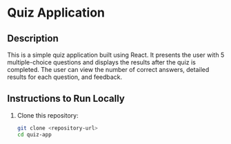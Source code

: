 # Quiz Application

## Description
This is a simple quiz application built using React. It presents the user with 5 multiple-choice questions and displays the results after the quiz is completed. The user can view the number of correct answers, detailed results for each question, and feedback.

## Instructions to Run Locally
1. Clone this repository:
   ```bash
   git clone <repository-url>
   cd quiz-app
